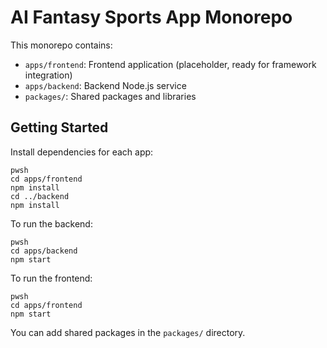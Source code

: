 # AI Fantasy Sports App Monorepo

This monorepo contains:

- `apps/frontend`: Frontend application (placeholder, ready for framework integration)
- `apps/backend`: Backend Node.js service
- `packages/`: Shared packages and libraries

## Getting Started

Install dependencies for each app:

```
pwsh
cd apps/frontend
npm install
cd ../backend
npm install
```

To run the backend:

```
pwsh
cd apps/backend
npm start
```

To run the frontend:

```
pwsh
cd apps/frontend
npm start
```

You can add shared packages in the `packages/` directory.
